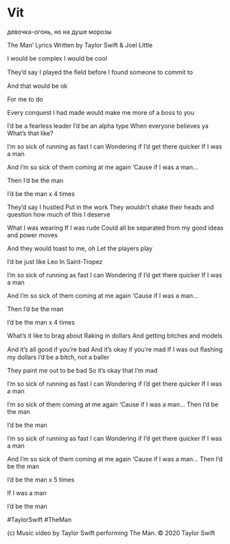 # Vit
девочка-огонь, но на душе морозы

The Man’ Lyrics Written by Taylor Swift & Joel Little

I would be complex 
I would be cool

They’d say I played the ﬁeld before I found someone to commit to 

And that would be ok

For me to do

Every conquest I had made would make me more of a boss to you 

I’d be a fearless leader
I’d be an alpha type
When everyone believes ya 
What’s that like? 

I’m so sick of running as fast I can 
Wondering if I’d get there quicker 
If I was a man

And I’m so sick of them coming at me again 
‘Cause if I was a man...

Then I’d be the man 

I’d be the man x 4 times

They’d say I hustled 
Put in the work
They wouldn’t shake their heads and question how much of this I deserve 

What I was wearing
If I was rude
Could all be separated from my good ideas and power moves

And they would toast to me, oh
Let the players play

I’d be just like Leo
In Saint-Tropez 

I’m so sick of running as fast I can 
Wondering if I’d get there quicker 
If I was a man

And I’m so sick of them coming at me again 
‘Cause if I was a man...

Then I’d be the man 

I’d be the man x 4 times

What’s it like to brag about 
Raking in dollars
And getting bitches and models 

And it’s all good if you’re bad 
And it’s okay if you’re mad 
If I was out ﬂashing my dollars 
I’d be a bitch, not a baller 

They paint me out to be bad 
So it’s okay that I’m mad 

I’m so sick of running as fast I can 
Wondering if I’d get there quicker 
If I was a man

I’m so sick of them coming at me again 
‘Cause if I was a man...
Then I’d be the man 

I’d be the man

I’m so sick of running as fast I can 
Wondering if I’d get there quicker 
If I was a man

And I’m so sick of them coming at me again 
‘Cause if I was a man...
Then I’d be the man 

I’d be the man x 5 times

If I was a man

I’d be the man

#TaylorSwift #TheMan

(c) Music video by Taylor Swift performing The Man. © 2020 Taylor Swift
